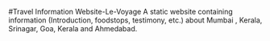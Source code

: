 #Travel Information Website-Le-Voyage
A static website containing information (Introduction, foodstops, testimony, etc.) about Mumbai , Kerala, Srinagar, Goa, Kerala and Ahmedabad.  
